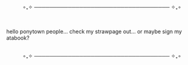 <center> ∘₊✧ ──────────────────────────────────── ✧₊∘ </center> <br> <br>
  <p> hello ponytown people... check my strawpage out... or maybe sign my atabook?</p> 
  <br> <center> ∘₊✧ ──────────────────────────────────── ✧₊∘ </center> 

